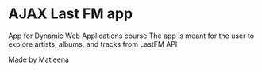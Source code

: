 # AJAX Last FM app

App for Dynamic Web Applications course
The app is meant for the user to explore artists, albums, and tracks from LastFM API

Made by Matleena
